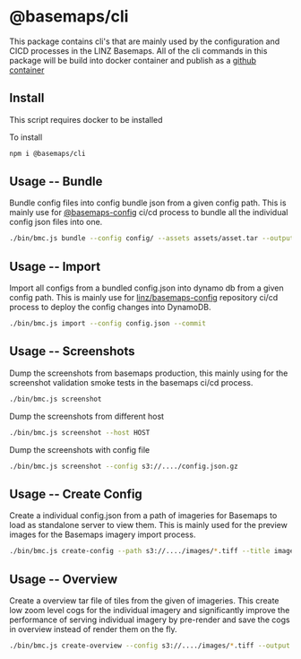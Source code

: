 # @basemaps/cli

This package contains cli's that are mainly used by the configuration and CICD processes in the LINZ Basemaps. All of the cli commands in this package will be build into docker container and publish as a [github container](https://github.com/linz/basemaps/pkgs/container/basemaps%2Fcli)

## Install

This script requires docker to be installed

To install

```bash
npm i @basemaps/cli
```

## Usage -- Bundle

Bundle config files into config bundle json from a given config path. This is mainly use for [@basemaps-config](https://github.com/linz/basemaps-config) ci/cd process to bundle all the individual config json files into one.

```bash
./bin/bmc.js bundle --config config/ --assets assets/asset.tar --output config.json
```

## Usage -- Import

Import all configs from a bundled config.json into dynamo db from a given config path. This is mainly use for [linz/basemaps-config](https://github.com/linz/basemaps-config) repository ci/cd process to deploy the config changes into DynamoDB.

```bash
./bin/bmc.js import --config config.json --commit
```

## Usage -- Screenshots

Dump the screenshots from basemaps production, this mainly using for the screenshot validation smoke tests in the basemaps ci/cd process.

```bash
./bin/bmc.js screenshot
```

Dump the screenshots from different host

```bash
./bin/bmc.js screenshot --host HOST

```

Dump the screenshots with config file

```bash
./bin/bmc.js screenshot --config s3://..../config.json.gz

```

## Usage -- Create Config

Create a individual config.json from a path of imageries for Basemaps to load as standalone server to view them. This is mainly used for the preview images for the Basemaps imagery import process.

```bash
./bin/bmc.js create-config --path s3://..../images/*.tiff --title image_title --commit
```

## Usage -- Overview

Create a overview tar file of tiles from the given of imageries. This create low zoom level cogs for the individual imagery and significantly improve the performance of serving individual imagery by pre-render and save the cogs in overview instead of render them on the fly.

```bash
./bin/bmc.js create-overview --config s3://..../images/*.tiff --output overview/overviews.tar.co
```
